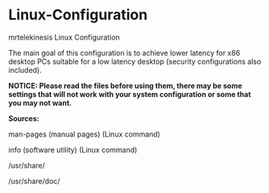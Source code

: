 # Linux-Configuration
mrtelekinesis Linux Configuration

The main goal of this configuration is to achieve lower latency for x86 desktop PCs suitable for a low latency desktop (security configurations also included).

**NOTICE: Please read the files before using them, there may be some settings that will not work with your system configuration or some that you may not want.**


**Sources:**

man-pages (manual pages) (Linux command)

info (software utility) (Linux command)

/usr/share/

/usr/share/doc/
